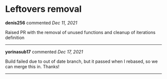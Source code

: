 # Leftovers removal

**denis256** commented *Dec 11, 2021*

Raised PR with the removal of unused functions and cleanup of iterations definition
<br />
***


**yorinasub17** commented *Dec 17, 2021*

Build failed due to out of date branch, but it passed when I rebased, so we can merge this in. Thanks!
***

